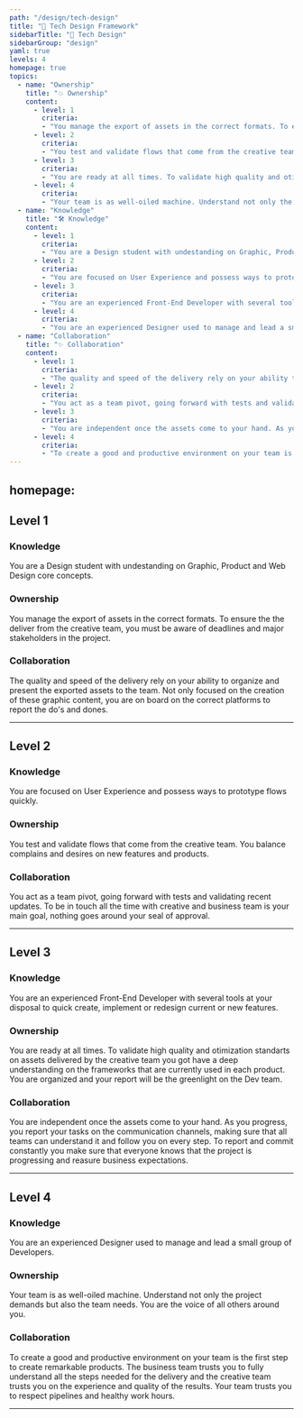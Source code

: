 ```yaml
---
path: "/design/tech-design"
title: "🎯 Tech Design Framework"
sidebarTitle: "🎯 Tech Design"
sidebarGroup: "design"
yaml: true
levels: 4
homepage: true
topics:
  - name: "Ownership"
    title: "💥 Ownership"
    content:
      - level: 1
        criteria:
        - "You manage the export of assets in the correct formats. To ensure the the deliver from the creative team, you must be aware of deadlines and major stakeholders in the project."
      - level: 2
        criteria:
        - "You test and validate flows that come from the creative team. You balance complains and desires on new features and products."
      - level: 3
        criteria:
        - "You are ready at all times. To validate high quality and otimization standarts on assets delivered by the creative team you got have a deep understanding on the frameworks that are currently used in each product. You are organized and your report will be the greenlight on the Dev team."
      - level: 4
        criteria:
        - "Your team is as well-oiled machine. Understand not only the project demands but also the team needs. You are the voice of all others around you."
  - name: "Knowledge"
    title: "🛠️ Knowledge"
    content:
      - level: 1
        criteria:
        - "You are a Design student with undestanding on Graphic, Product and Web Design core concepts."
      - level: 2
        criteria:
        - "You are focused on User Experience and possess ways to prototype flows quickly."
      - level: 3
        criteria:
        - "You are an experienced Front-End Developer with several tools at your disposal to quick create, implement or redesign current or new features."
      - level: 4
        criteria:
        - "You are an experienced Designer used to manage and lead a small group of Developers."
  - name: "Collaboration"
    title: "✨ Collaboration"
    content:
      - level: 1
        criteria:
        - "The quality and speed of the delivery rely on your ability to organize and present the exported assets to the team. Not only focused on the creation of these graphic content, you are on board on the correct platforms to report the do's and dones."
      - level: 2
        criteria:
        - "You act as a team pivot, going forward with tests and validating recent updates. To be in touch all the time with creative and business team is your main goal, nothing goes around your seal of approval."
      - level: 3
        criteria:
        - "You are independent once the assets come to your hand. As you progress, you report your tasks on the communication channels, making sure that all teams can understand it and follow you on every step. To report and commit constantly you make sure that everyone knows that the project is progressing and reasure business expectations. "
      - level: 4
        criteria:
        - "To create a good and productive environment on your team is the first step to create remarkable products. The business team trusts you to fully understand all the steps needed for the delivery and the creative team trusts you on the experience and quality of the results. Your team trusts you to respect pipelines and healthy work hours."
---
```

homepage:
---
## Level 1



### Knowledge

You are a Design student with undestanding on Graphic, Product and Web Design core concepts. 

### Ownership

You manage the export of assets in the correct formats. To ensure the the deliver from the creative team, you must be aware of deadlines and major stakeholders in the project.

### Collaboration

The quality and speed of the delivery rely on your ability to organize and present the exported assets to the team. Not only focused on the creation of these graphic content, you are on board on the correct platforms to report the do's and dones. 

---

## Level 2



### Knowledge

You are focused on User Experience and possess ways to prototype flows quickly.

### Ownership

You test and validate flows that come from the creative team. You balance complains and desires on new features and products.

### Collaboration

You act as a team pivot, going forward with tests and validating recent updates. To be in touch all the time with creative and business team is your main goal, nothing goes around your seal of approval.

---

## Level 3



### Knowledge

You are an experienced Front-End Developer with several tools at your disposal to quick create, implement or redesign current or new features.

### Ownership

You are ready at all times. To validate high quality and otimization standarts on assets delivered by the creative team you got have a deep understanding on the frameworks that are currently used in each product. You are organized and your report will be the greenlight on the Dev team.

### Collaboration

You are independent once the assets come to your hand. As you progress, you report your tasks on the communication channels, making sure that all teams can understand it and follow you on every step. To report and commit constantly you make sure that everyone knows that the project is progressing and reasure business expectations. 

---

## Level 4



### Knowledge

You are an experienced Designer used to manage and lead a small group of Developers.

### Ownership

Your team is as well-oiled machine. Understand not only the project demands but also the team needs. You are the voice of all others around you. 

### Collaboration

To create a good and productive environment on your team is the first step to create remarkable products. The business team trusts you to fully understand all the steps needed for the delivery and the creative team trusts you on the experience and quality of the results. Your team trusts you to respect pipelines and healthy work hours.

---


